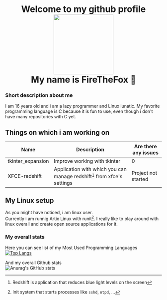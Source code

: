 <p align="center">
<h1 align="center">Welcome to my github profile<br><img src="https://avatars.githubusercontent.com/u/64907994" width="192"><br>My name is FireTheFox 👋</h1>

### Short description about me
I am 16 years old and i am a lazy programmer and Linux lunatic.
My favorite programming language is C because it is fun to use, even though i don't have many repositories with C yet.

## Things on which i am working on
| Name                   | Description | Are there any issues |
| ---------------------- | ----------- |  ----- | 
| tkinter_expansion      | Improve working with tkinter | 0 |
| XFCE-redshift | Application with which you can manage redshift[^1] from xfce's settings| Project not started |

## My Linux setup

As you might have noticed, i am linux user. <br>
Currently i am runnig Artix Linux with runit[^2]. I really like to play around with linux overall and create open source applications for it.

### My overall stats
Here you can see list of my Most Used Programming Languages<br>
[![Top Langs](https://github-readme-stats.vercel.app/api/top-langs/?username=Fire-The-Fox&langs_count=8&show_icons=true&theme=gruvbox)](https://github.com/anuraghazra/github-readme-stats) 

And my overall Github stats<br>
![Anurag's GitHub stats](https://github-readme-stats.vercel.app/api?username=Fire-The-Fox&show_icons=true&theme=gruvbox)
</p>

[^1]: Redshift is application that reduces blue light levels on the screen
[^2]: Init system that starts processes like `sshd`, `ntpd`, ...
